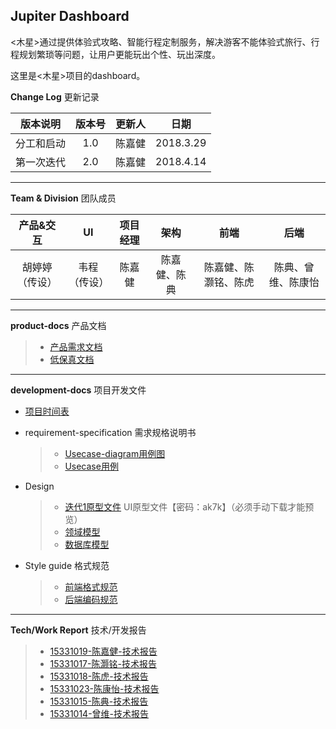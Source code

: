 ## Jupiter Dashboard
<木星>通过提供体验式攻略、智能行程定制服务，解决游客不能体验式旅行、行程规划繁琐等问题，让用户更能玩出个性、玩出深度。

这里是<木星>项目的dashboard。


**Change Log** 更新记录

| 版本说明 | 版本号 | 更新人 | 日期 |
| :-: | :-: | :-: | :-: |
| 分工和启动 | 1.0 | 陈嘉健 | 2018.3.29 |
| 第一次迭代 | 2.0 | 陈嘉健 | 2018.4.14 |


---------
**Team & Division** 团队成员

| 产品&交互   | UI   |  项目经理 |   架构   | 前端   |  后端 |  
| :--------:| :--------:| :--------:| :------: | :--------:| :--------:| 
| 胡婷婷（传设）   |  韦程（传设）   |陈嘉健 |  陈嘉健、陈典  | 陈嘉健、陈灏铭、陈虎    |陈典、曾维、陈康怡 |

---------
**product-docs** 产品文档
 >- [产品需求文档](https://github.com/jupiter-sysu/jupiter-document/blob/master/docs/prd.md)
 >- [低保真文档](https://github.com/jupiter-sysu/jupiter-document/blob/master/docs/low-fidelity.md)

 
---------
**development-docs** 项目开发文件

* [项目时间表](https://github.com/jupiter-sysu/jupiter-document/blob/master/docs/timetable.md)
* requirement-specification 需求规格说明书

  >- [Usecase-diagram用例图](https://github.com/jupiter-sysu/jupiter-document/blob/master/docs/usecase.md)
  >- [Usecase用例](https://github.com/jupiter-sysu/jupiter-document/blob/master/docs/usecasedoc.md)
* Design
  >- [迭代1原型文件](https://pan.baidu.com/s/1LtsWomA5lpZ50qMbJgSygg) UI原型文件【密码：ak7k】（必须手动下载才能预览）
  >- [领域模型](https://github.com/jupiter-sysu/jupiter-document/blob/master/docs/domainModel.md)
  >- [数据库模型](https://github.com/jupiter-sysu/jupiter-document/blob/master/docs/dbModel.md)
  
* Style guide 格式规范
  >- [前端格式规范](https://zhuanlan.zhihu.com/p/20616464)
   >- [后端编码规范](https://blog.csdn.net/qq_31805915/article/details/79951929)     
  
--------
**Tech/Work Report** 技术/开发报告
>- [15331019-陈嘉健-技术报告](https://blog.csdn.net/m0_38016385/article/details/79920637)
>- [15331017-陈灏铭-技术报告](https://blog.csdn.net/qq_38121300/article/details/79936182)
>- [15331018-陈虎-技术报告](https://blog.csdn.net/chenh297/article/details/79933829)
>- [15331023-陈康怡-技术报告](http://www.cnblogs.com/JerryChan31/p/8809440.html)
>- [15331015-陈典-技术报告](https://blog.csdn.net/qq_31805915/article/details/79952007)
>- [15331014-曾维-技术报告](https://mp.csdn.net/postedit/79922310)


